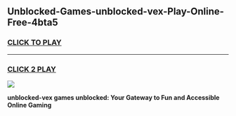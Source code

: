 
## Unblocked-Games-unblocked-vex-Play-Online-Free-4bta5
<h3>
<a href="https://premium76.site?title=unblocked-vex&ref=26A">CLICK TO PLAY</a></h3>
<hr>

<h3>
<a href="https://premium76.site?title=unblocked-vex&ref=26A">CLICK 2 PLAY</a>
  
</h3>

<a href="https://premium76.site?title=unblocked-vex&ref=26A"><img src="https://clearcache.store/games.png"></a>


**unblocked-vex games unblocked: Your Gateway to Fun and Accessible Online Gaming**
